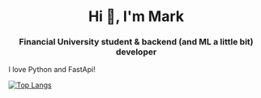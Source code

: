 <h1 align="center">Hi 👋, I'm Mark</h1>
<h3 align="center">Financial University student & backend (and ML a little bit) developer</h3>

<text align="left">I love Python and FastApi!</text>

[![Top Langs](https://github-readme-stats.vercel.app/api/top-langs/?username=Ubermensch124&langs_count=6)](https://github.com/anuraghazra/github-readme-stats)
